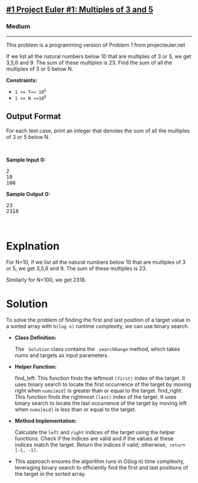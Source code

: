 <h2><a href="https://www.hackerrank.com/contests/projecteuler/challenges/euler001/problem">#1 Project Euler #1: Multiples of 3 and 5</a>
</h2><h3>Medium</h3><hr>
<p>This problem is a programming version of Problem 1 from projecteuler.net</p>

<p>If we list all the natural numbers below 10 that are multiples of 3 or 5, we get 3,5,6 and 9. The sum of these multiples is 23. Find the sum of all the multiples of 3 or 5 below N.</p>

<p><strong>Constraints:</strong></p>

<ul>
	<li><code>1 &lt;= T&lt;= 10<sup>5</sup></code></li>
	<li><code>1&nbsp;&lt;= N&nbsp;&lt;=10<sup>9</sup></code></li>
</ul>

<h2> Output Format</h2>
<p>For each test case, print an integer that denotes the sum of all the multiples of 3 or 5 below N.</p>
<p>&nbsp;</p>
<p><strong class="example">Sample Input 0:</strong></p>
<pre>
2
10
100
</pre>
<p><strong class="example">Sample Output 0:</strong></p>
<pre>
23
2318
</pre>
<p>&nbsp;</p>

<h1>Explnation</h1>
<p>For N=10, if we list all the natural numbers below 10 that are multiples of 3 or 5, we get 3,5,6 and 9. The sum of these multiples is 23.

Similarly for N=100, we get 2318.</p>


<h1>Solution</h1>
<p>To solve the problem of finding the first and last position of a target value in a sorted array with <code>O(log n)</code> runtime complexity, we can use binary search.</p>

<ul>
	<li><b>Class Definition:</b> <p>The <code> Solution</code> class contains the <code> searchRange</code> method, which takes nums and targets as input parameters.</p></li>
	<li><b>Helper Function:</b> <p>find_left: This function finds the leftmost <code>(first)</code> index of the target. It uses binary search to locate the first occurrence of the target by moving right when <code>nums[mid]</code> is greater than or equal to the target.
	find_right: This function finds the rightmost <code>(last)</code> index of the target. It uses binary search to locate the last occurrence of the target by moving left when <code>nums[mid]</code> is less than or equal to the target.</p></li>
	<li><b>Method Implementation:</b> <p>Calculate the <code>left</code> and <code>right</code> indices of the target using the helper functions.
	Check if the indices are valid and if the values at these indices match the target.
	Return the indices if valid; otherwise,<code> return [-1, -1].</code></p></li>
	<li>This approach ensures the algorithm runs in O(log n) time complexity, leveraging binary search to efficiently find the first and last positions of the target in the sorted array.</li>
</ul>
